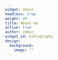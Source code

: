 ```yaml
---
widget: about
headless: true
weight: 20
title: About me
active: true
author: admin
widget_id: biblography
design:
  background:
    image: ""
---
```

